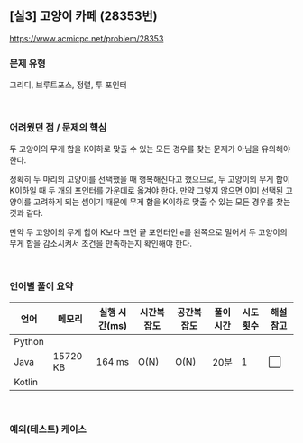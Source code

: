 ## [실3] 고양이 카페 (28353번)

https://www.acmicpc.net/problem/28353

### 문제 유형

그리디, 브루트포스, 정렬, 투 포인터

<br>

### 어려웠던 점 / 문제의 핵심

두 고양이의 무게 합을 K이하로 맞출 수 있는 모든 경우를 찾는 문제가 아님을 유의해야 한다.

정확히 두 마리의 고양이를 선택했을 때 행복해진다고 했으므로, 두 고양이의 무게 합이 K이하일 때 두 개의 포인터를 가운데로 옮겨야 한다. 만약 그렇지 않으면 이미 선택된 고양이를 고려하게 되는 셈이기 때문에 무게 합을 K이하로 맞출 수 있는 모든 경우를 찾는 것과 같다.

만약 두 고양이의 무게 합이 K보다 크면 끝 포인터인 `e`를 왼쪽으로 밀어서 두 고양이의 무게 합을 감소시켜서 조건을 만족하는지 확인해야 한다.

<br>

### 언어별 풀이 요약

| 언어   | 메모리   | 실행 시간(ms) | 시간복잡도 | 공간복잡도 | 풀이 시간 | 시도 횟수 | 해설 참고            |
| ------ | -------- | ------------- | ---------- | ---------- | --------- | --------- | -------------------- |
| Python |          |               |            |            |           |           |                      |
| Java   | 15720 KB | 164 ms        | O(N)       | O(N)       | 20분      | 1         | :white_large_square: |
| Kotlin |          |               |            |            |           |           |                      |

<br>

### 예외(테스트) 케이스

```
```

